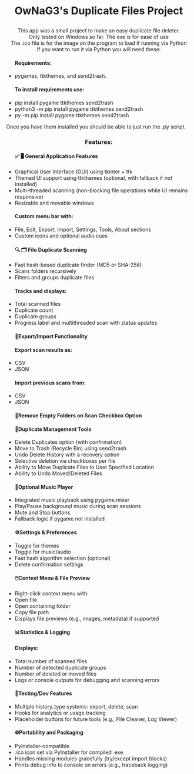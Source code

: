 <h1><b><p align="center"> OwNaG3's Duplicate Files Project</p></h1></b>

<p align="center">This app was a small project to make an easy duplicate file deleter.<br> 
Only tested on Windows so far. The exe is for ease of use<br>
The .ico file is for the image on the program to load if running via Python<br>
If you want to run it via Python you will need these:</p>

<ul><h4>Requirements:</h4>
<li>pygames, ttkthemes, and send2trash. </li></ul>
<ul><h4>To install requirements use:</h4>
<li>pip install pygame ttkthemes send2trash<br></li>
<li>python3 -m pip install pygame ttkthemes send2trash<br></li>
<li>py -m pip install pygame ttkthemes send2trash<br></li></ul>

Once you have them installed you should be able to just run the .py script.<br>

<h3><p align="center">Features:</p></h3>

<ul><h4>✅ 🖥️ General Application Features</h4>
<li>Graphical User Interface (GUI) using tkinter + ttk</li>
<li>Themed UI support using ttkthemes (optional, with fallback if not installed)</li>
<li>Multi-threaded scanning (non-blocking file operations while UI remains responsive)</li>
<li>Resizable and movable windows</li>
<h4>Custom menu bar with:</h4>
<li>File, Edit, Export, Import, Settings, Tools, About sections</li>
<li>Custom icons and optional audio cues</li></ul>

<ul><h4>🔍 🗂️ File Duplicate Scanning</h4>
<li>Fast hash-based duplicate finder (MD5 or SHA-256)</li>
<li>Scans folders recursively</li>
<li>Filters and groups duplicate files</li>
<h4>Tracks and displays:</h4>
<li>Total scanned files</li>
<li>Duplicate count</li>
<li>Duplicate groups</li>
<li>Progress label and multithreaded scan with status updates</li></ul>

<ul><h4>📂Export/Import Functionality</h4>
<h4>Export scan results as:</h4>
<li>CSV</li>
<li>JSON</li>
<h4>Import previous scans from:</h4>
<li>CSV</li>
<li>JSON</li></ul>

<ul><h4>📂Remove Empty Folders on Scan Checkbox Option</h4></ul>

<ul><h4>🧹Duplicate Management Tools</h4>
<li>Delete Duplicates option (with confirmation)</li>
<li>Move to Trash (Recycle Bin) using send2trash</li>
<li>Undo Delete History with a recovery option</li>
<li>Selective deletion via checkboxes per file</li>
<li>Ability to Move Duplicate Files to User Specified Location</li>
<li>Ability to Undo Moved/Deleted Files</li></ul>

<ul><h4>🎵Optional Music Player</h4>
<li>Integrated music playback using pygame.mixer</li>
<li>Play/Pause background music during scan sessions</li>
<li>Mute and Stop buttons</li>
<li>Fallback logic if pygame not installed</li></ul>

<ul><h4>⚙️Settings & Preferences</h4>
<li>Toggle for themes</li>
<li>Toggle for music/audio</li>
<li>Fast hash algorithm selection (optional)</li>
<li>Delete confirmation settings</li></ul>

<ul><h4>🖱️Context Menu & File Preview</h4>
<li>Right-click context menu with:</li>
<li>Open file</li>
<li>Open containing folder</li>
<li>Copy file path</li>
<li>Displays file previews (e.g., images, metadata) if supported</li></ul>

<ul><h4>📊Statistics & Logging</h4>
<h4>Displays:</h4>
<li>Total number of scanned files</li>
<li>Number of detected duplicate groups</li>
<li>Number of deleted or moved files</li>
<li>Logs or console outputs for debugging and scanning errors</li></ul>

<ul><h4>🧪Testing/Dev Features</h4>
<li>Multiple history_type systems: export, delete, scan</li>
<li>Hooks for analytics or usage tracking</li>
<li>Placeholder buttons for future tools (e.g., File Cleaner, Log Viewer)</li></ul>

<ul><h4>🌐Portability and Packaging</h4>
<li>PyInstaller-compatible</li>
<li>.ico icon set via PyInstaller for compiled .exe</li>
<li>Handles missing modules gracefully (try/except import blocks)</li>
<li>Prints debug info to console on errors (e.g., traceback logging)</li></ul>

